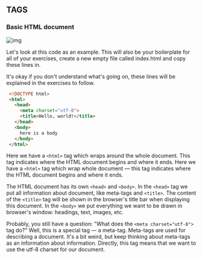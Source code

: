 ## TAGS 

### Basic HTML document

![img](https://images.pexels.com/photos/1375261/pexels-photo-1375261.jpeg?auto=compress&cs=tinysrgb&dpr=2&w=500)

Let's look at this code as an example. This will also be your boilerplate for all of your exercises, create a new empty file called index.html and copy these lines in. 

It's okay if you don't understand what's going on, these lines will be explained in the exercises to follow.

```html
 <!DOCTYPE html>
 <html>
   <head>
     <meta charset="utf-8">
     <title>Hello, world!</title>
   </head>
   <body>
     here is a body
   </body>
 </html>
```

Here we have a `<html>` tag which wraps around the whole document. This tag indicates where the HTML document begins and where it ends. Here we have a `<html>` tag which wrap whole document — this tag indicates where the HTML document begins and where it ends.

The HTML document has its own `<head>` and `<body>`. In the `<head>` tag we put all information about document, like meta-tags and `<title>`. The content of the `<title>` tag will be shown in the browser's title bar when displaying this document. In the `<body>` we put everything we want to be drawn in browser's window: headings, text, images, etc.

Probably, you still have a question: "What does the `<meta charset="utf-8">` tag do?" Well, this is a special tag — a meta-tag. Meta-tags are used for describing a document. It's a bit weird, but keep thinking about meta-tags as an information about information. Directly, this tag means that we want to use the utf-8 charset for our document.


